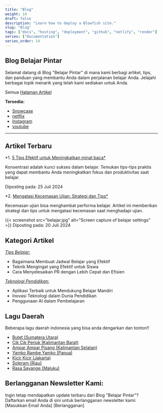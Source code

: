 ```yaml
---
title: "Blog"
weight: 14
draft: false
description: "Learn how to deploy a Blowfish site."
slug: "Blog"
tags: ["docs", "hosting", "deployment", "github", "netlify", "render"]
series: ["Documentation"]
series_order: 14
---
```



## Blog Belajar Pintar

Selamat datang di Blog "Belajar Pintar" di mana kami berbagi artikel, tips, dan panduan yang membantu Anda dalam perjalanan belajar Anda. Jelajahi berbagai topik menarik yang telah kami sediakan untuk Anda.


Semua [Halaman Artikel](http://localhost:1313/examples/) 


**Tersedia:**

- [Snowcase](http://localhost:1313/examples/post/)
- [netflix](https://www.netflix.com/id/)
- [Instagram](https://www.instagram.com/rifh4_khsn?igsh=c3lucWg3cWJqcjdi)
- [youtube](https://www.youtube.com/)

---



## Artikel Terbaru

*1. [5 Tips Efektif untuk Meningkatkan minat baca*](http://localhost:1313/examples/post/tips)

   Konsentrasi adalah kunci sukses dalam belajar. Temukan tips-tips praktis yang dapat membantu Anda meningkatkan fokus dan produktivitas saat belajar.
   
   Diposting pada: 25 Juli 2024


*2. [Mengatasi Kecemasan Ujian: Strategi dan Tips*](http://localhost:1313/examples/post/tips2)

   Kecemasan ujian bisa menghambat performa belajar. Artikel ini memberikan strategi dan tips untuk mengatasi kecemasan saat menghadapi ujian.

  
{{< screenshot src="belajar.jpg" alt="Screen capture of belajar settings" >}}
Diposting pada: 20 Juli 2024




## Kategori Artikel

[*Tips Belajar:*](http://localhost:1313/examples/post/tips3)
   - Bagaimana Membuat Jadwal Belajar yang Efektif
   - Teknik Mengingat yang Efektif untuk Siswa
   - Cara Menyelesaikan PR dengan Lebih Cepat dan Efisien


[*Teknologi Pendidikan:*](http://localhost:1313/examples/post/tips4)
   - Aplikasi Terbaik untuk Mendukung Belajar Mandiri
   - Inovasi Teknologi dalam Dunia Pendidikan
   - Penggunaan AI dalam Pembelajaran



## Lagu Daerah

Beberapa lagu daerah indonesia yang bisa anda dengarkan dan tonton!!


- [Butet (Sumatera Utara)](https://youtu.be/Jdhkdje7WBQ?si=XFzTOEvPbBQwkjWL) 
- [Cik Cik Periuk (Kalimantan Barat)](https://youtu.be/HFaT5PbsXCU?si=zrNjtzCNaGc03d5x) 
- [Ampar Ampar Pisang (Kalimantan Selatan)](https://youtu.be/fla7fAk66AI?si=mByneSJzpcWhijg5)  
- [Yamko Rambe Yamko (Papua)](https://youtu.be/cQJDGU7ygxo?si=NNRG1lotT0PfJb3R)  
- [Kicir Kicir (Jakarta)](https://youtu.be/DjOjWd8ev90?si=U3EMxi_UN09fhgkv)  
- [Soleram (Riau)](https://youtu.be/JS8C4Cfm0rE?si=_kmJuAqXpkpCyekE)  
- [Rasa Sayange (Maluku)](https://youtu.be/PUwNcskeVpI?si=LpXEfcpvDHI5PuxK)  



## Berlangganan Newsletter Kami:

Ingin tetap mendapatkan update terbaru dari Blog "Belajar Pintar"? Daftarkan email Anda di sini untuk berlangganan newsletter kami:
[Masukkan Email Anda] [Berlangganan]
